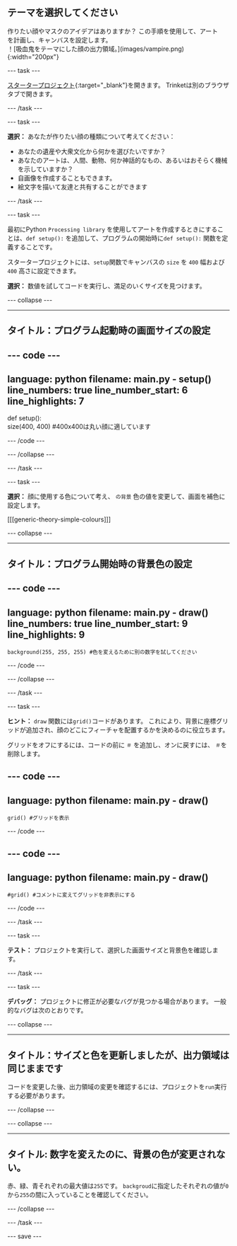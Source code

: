 ## テーマを選択してください

<div style="display: flex; flex-wrap: wrap">
<div style="flex-basis: 200px; flex-grow: 1; margin-right: 15px;">
作りたい顔やマスクのアイデアはありますか？ この手順を使用して、アートを計画し、キャンバスを設定します。
</div>
<div>
！[吸血鬼をテーマにした顔の出力領域。](images/vampire.png){:width="200px"}
</div>
</div>

--- task ---

[スタータープロジェクト](https://trinket.io/library/trinkets/13f724d300){:target="_blank"}を開きます。 Trinketは別のブラウザタブで開きます。

--- /task ---

--- task ---

**選択：** あなたが作りたい顔の種類について考えてください：
+ あなたの遺産や大衆文化から何かを選びたいですか？
+ あなたのアートは、人間、動物、何か神話的なもの、あるいはおそらく機械を示していますか？
+ 自画像を作成することもできます。
+ 絵文字を描いて友達と共有することができます

--- /task ---

--- task ---

最初にPython `Processing library` を使用してアートを作成するときにすることは、`def setup():` を追加して、プログラムの開始時に`def setup():` 関数を定義することです。

スタータープロジェクトには、`setup`関数でキャンバスの `size` を `400` 幅および`400` 高さに設定できます。

**選択：** 数値を試してコードを実行し、満足のいくサイズを見つけます。

--- collapse ---

---
タイトル：プログラム起動時の画面サイズの設定
---

--- code ---
---
language: python filename: main.py - setup() line_numbers: true line_number_start: 6
line_highlights: 7
---
def setup():   
size(400, 400) #400x400は丸い顔に適しています

--- /code ---

--- /collapse ---

--- /task ---

--- task ---

**選択：** 顔に使用する色について考え、 `の背景` 色の値を変更して、画面を補色に設定します。

[[[generic-theory-simple-colours]]]

--- collapse ---

---
タイトル：プログラム開始時の背景色の設定
---

--- code ---
---
language: python filename: main.py - draw() line_numbers: true line_number_start: 9
line_highlights: 9
---

    background(255, 255, 255) #色を変えるために別の数字を試してください

--- /code ---

--- /collapse ---

--- /task ---

--- task ---

**ヒント：** `draw` 関数には`grid()`コードがあります。 これにより、背景に座標グリッドが追加され、顔のどこにフィーチャを配置するかを決めるのに役立ちます。

グリッドをオフにするには、コードの前に `＃` を追加し、オンに戻すには、 `＃`を削除します。

--- code ---
---
language: python
filename: main.py - draw()
---

    grid() #グリッドを表示

--- /code ---

--- code ---
---
language: python
filename: main.py - draw()
---

    #grid() #コメントに変えてグリッドを非表示にする

--- /code ---

--- /task ---

--- task ---

**テスト：** プロジェクトを実行して、選択した画面サイズと背景色を確認します。

--- /task ---

--- task ---

**デバッグ：** プロジェクトに修正が必要なバグが見つかる場合があります。 一般的なバグは次のとおりです。

--- collapse ---

---
タイトル：サイズと色を更新しましたが、出力領域は同じままです
---

コードを変更した後、出力領域の変更を確認するには、プロジェクトを`run`実行する必要があります。

--- /collapse ---

--- collapse ---

---
タイトル: 数字を変えたのに、背景の色が変更されない。
---

赤、緑、青それぞれの最大値は`255`です。 `backgroud`に指定したそれぞれの値が`0`から`255`の間に入っていることを確認してください。

--- /collapse ---

--- /task ---

--- save ---
